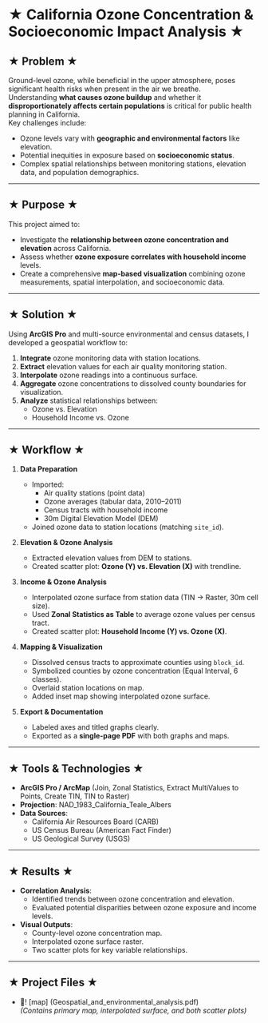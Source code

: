 # ★ California Ozone Concentration & Socioeconomic Impact Analysis ★

## ★ Problem ★
Ground-level ozone, while beneficial in the upper atmosphere, poses significant health risks when present in the air we breathe.  
Understanding **what causes ozone buildup** and whether it **disproportionately affects certain populations** is critical for public health planning in California.  
Key challenges include:
- Ozone levels vary with **geographic and environmental factors** like elevation.
- Potential inequities in exposure based on **socioeconomic status**.
- Complex spatial relationships between monitoring stations, elevation data, and population demographics.

---

## ★ Purpose ★
This project aimed to:
- Investigate the **relationship between ozone concentration and elevation** across California.
- Assess whether **ozone exposure correlates with household income** levels.
- Create a comprehensive **map-based visualization** combining ozone measurements, spatial interpolation, and socioeconomic data.

---

## ★ Solution ★
Using **ArcGIS Pro** and multi-source environmental and census datasets, I developed a geospatial workflow to:
1. **Integrate** ozone monitoring data with station locations.
2. **Extract** elevation values for each air quality monitoring station.
3. **Interpolate** ozone readings into a continuous surface.
4. **Aggregate** ozone concentrations to dissolved county boundaries for visualization.
5. **Analyze** statistical relationships between:
   - Ozone vs. Elevation
   - Household Income vs. Ozone

---

## ★ Workflow ★
1. **Data Preparation**
   - Imported:
     - Air quality stations (point data)
     - Ozone averages (tabular data, 2010–2011)
     - Census tracts with household income
     - 30m Digital Elevation Model (DEM)
   - Joined ozone data to station locations (matching `site_id`).

2. **Elevation & Ozone Analysis**
   - Extracted elevation values from DEM to stations.
   - Created scatter plot: **Ozone (Y) vs. Elevation (X)** with trendline.

3. **Income & Ozone Analysis**
   - Interpolated ozone surface from station data (TIN → Raster, 30m cell size).
   - Used **Zonal Statistics as Table** to average ozone values per census tract.
   - Created scatter plot: **Household Income (Y) vs. Ozone (X)**.

4. **Mapping & Visualization**
   - Dissolved census tracts to approximate counties using `block_id`.
   - Symbolized counties by ozone concentration (Equal Interval, 6 classes).
   - Overlaid station locations on map.
   - Added inset map showing interpolated ozone surface.

5. **Export & Documentation**
   - Labeled axes and titled graphs clearly.
   - Exported as a **single-page PDF** with both graphs and maps.

---

## ★ Tools & Technologies ★
- **ArcGIS Pro / ArcMap** (Join, Zonal Statistics, Extract MultiValues to Points, Create TIN, TIN to Raster)
- **Projection**: NAD_1983_California_Teale_Albers
- **Data Sources**:
  - California Air Resources Board (CARB)
  - US Census Bureau (American Fact Finder)
  - US Geological Survey (USGS)

---

## ★ Results ★
- **Correlation Analysis**:
  - Identified trends between ozone concentration and elevation.
  - Evaluated potential disparities between ozone exposure and income levels.
- **Visual Outputs**:
  - County-level ozone concentration map.
  - Interpolated ozone surface raster.
  - Two scatter plots for key variable relationships.

---

## ★ Project Files ★
- 📄! [map] (Geospatial_and_environmental_analysis.pdf)  
  *(Contains primary map, interpolated surface, and both scatter plots)*


